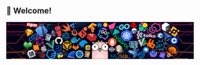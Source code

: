 ## 👋 Welcome!
<p align="center">
  <img align="center" src="./imgs/header.png" style = "width: -webkit-fill-available;"/>
</p>

